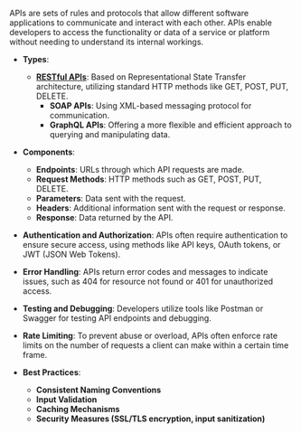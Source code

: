 APIs are sets of rules and protocols that allow different software applications to communicate and interact with each other.
APIs enable developers to access the functionality or data of a service or platform without needing to understand its internal workings.

-   **Types**:

    -   [**RESTful APIs**](<REST%20API%20(Representational%20State%20Transfer).md>): Based on Representational State Transfer architecture, utilizing standard HTTP methods like GET, POST, PUT, DELETE.
        -   **SOAP APIs**: Using XML-based messaging protocol for communication.
        -   **GraphQL APIs**: Offering a more flexible and efficient approach to querying and manipulating data.

-   **Components**:

    -   **Endpoints**: URLs through which API requests are made.
    -   **Request Methods**: HTTP methods such as GET, POST, PUT, DELETE.
    -   **Parameters**: Data sent with the request.
    -   **Headers**: Additional information sent with the request or response.
    -   **Response**: Data returned by the API.

-   **Authentication and Authorization**: APIs often require authentication to ensure secure access, using methods like API keys, OAuth tokens, or JWT (JSON Web Tokens).

-   **Error Handling**: APIs return error codes and messages to indicate issues, such as 404 for resource not found or 401 for unauthorized access.

-   **Testing and Debugging**: Developers utilize tools like Postman or Swagger for testing API endpoints and debugging.

-   **Rate Limiting**: To prevent abuse or overload, APIs often enforce rate limits on the number of requests a client can make within a certain time frame.

-   **Best Practices**:
    -   **Consistent Naming Conventions**
    -   **Input Validation**
    -   **Caching Mechanisms**
    -   **Security Measures (SSL/TLS encryption, input sanitization)**
